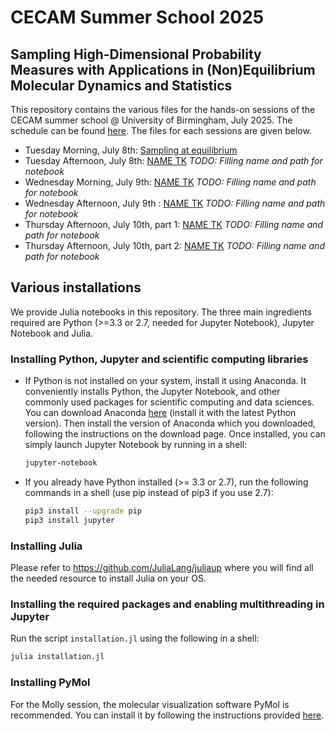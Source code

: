 # CECAM Summer School 2025
## Sampling High-Dimensional Probability Measures with Applications in (Non)Equilibrium Molecular Dynamics and Statistics

This repository contains the various files for the hands-on sessions of the CECAM summer school @ University of Birmingham, July 2025. The schedule can be found [here](https://www.cecam.org/workshop-details/summer-school-on-sampling-high-dimensional-probability-measures-with-applications-in-nonequilibrium-molecular-dynamics-and-statistics-1448).
The files for each sessions are given below.
* Tuesday Morning, July 8th: [Sampling at equilibrium](notebooks/equilibrium_sampling.ipynb)
* Tuesday Afternoon, July 8th: [NAME TK](notebooks/TK) *TODO: Filling name and path for notebook*
* Wednesday Morning, July 9th: [NAME TK](notebooks/TK) *TODO: Filling name and path for notebook*
* Wednesday Afternoon, July 9th : [NAME TK](notebooks/TK) *TODO: Filling name and path for notebook*
* Thursday Afternoon, July 10th, part 1: [NAME TK](notebooks/TK) *TODO: Filling name and path for notebook*
*  Thursday Afternoon, July 10th, part 2: [NAME TK](notebooks/TK) *TODO: Filling name and path for notebook*

## Various installations
We provide Julia notebooks in this repository. The three main ingredients required are Python (>=3.3 or 2.7, needed for Jupyter Notebook), Jupyter Notebook and Julia.

### Installing Python, Jupyter and scientific computing libraries
* If Python is not installed on your system, install it using Anaconda. It conveniently installs Python, the Jupyter Notebook, and other commonly used packages for scientific computing and data sciences. You can download Anaconda [here](https://www.anaconda.com/download) (install it with the latest Python version). Then install the version of Anaconda which you downloaded, following the instructions on the download page. Once installed, you can simply launch Jupyter Notebook by running in a shell:
    ```bash
    jupyter-notebook
    ```

* If you already have Python installed (>= 3.3 or 2.7), run the following commands in a shell (use pip instead of pip3 if you use 2.7):
    ```bash
    pip3 install --upgrade pip
    pip3 install jupyter
    ```

### Installing Julia
Please refer to https://github.com/JuliaLang/juliaup where you will find all the needed resource to install Julia on your OS.

### Installing the required packages and enabling multithreading in Jupyter
Run the script `installation.jl` using the following in a shell:
```bash
julia installation.jl
```

### Installing PyMol
For the Molly session, the molecular visualization software PyMol is recommended. You can install it by following the instructions provided [here](https://pymol.org/2/support.html?#installation).

